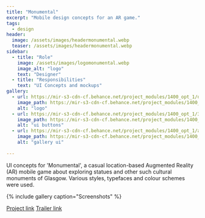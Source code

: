 ```yaml
---
title: "Monumental"
excerpt: "Mobile design concepts for an AR game."
tags:
  - design
header:
  image: /assets/images/headermonumental.webp
  teaser: /assets/images/headermonumental.webp
sidebar:
  - title: "Role"
    image: /assets/images/logomonumental.webp
    image_alt: "logo"
    text: "Designer"
  - title: "Responsibilities"
    text: "UI Concepts and mockups"
gallery:
  - url: https://mir-s3-cdn-cf.behance.net/project_modules/1400_opt_1/d82a31102013193.5f396731467cb.png
    image_path: https://mir-s3-cdn-cf.behance.net/project_modules/1400_opt_1/d82a31102013193.5f396731467cb.png
    alt: "logo"
  - url: https://mir-s3-cdn-cf.behance.net/project_modules/1400_opt_1/3be723102013193.5f39673146083.png
    image_path: https://mir-s3-cdn-cf.behance.net/project_modules/1400_opt_1/3be723102013193.5f39673146083.png
    alt: "ui buttons"
  - url: https://mir-s3-cdn-cf.behance.net/project_modules/1400_opt_1/ab97d4102013193.5f39673147955.png
    image_path: https://mir-s3-cdn-cf.behance.net/project_modules/1400_opt_1/ab97d4102013193.5f39673147955.png
    alt: "gallery ui"
    
---
```

UI concepts for 'Monumental', a casual location-based Augmented Reality (AR) mobile game about exploring statues and other such cultural monuments of Glasgow. Various styles, typefaces and colour schemes were used.

{% include gallery caption="Screenshots" %}

<a href="https://www.behance.net/gallery/102013193/Monumental-location-based-AR-mobile-game-UI-concepts/" class="btn btn--primary">Project link</a>
<a href="https://twitter.com/EwanMcECoding/status/1254760269282267138?s=09/" class="btn btn--secondary">Trailer link</a>
